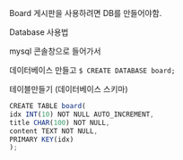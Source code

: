 Board 게시판을 사용하려면 DB를 만들어야함.


Database 사용법

mysql 콘솔창으로 들어가서

데이터베이스 만들고
`$ CREATE DATABASE board;`

테이블만들기 (데이터베이스 스키마)
```javascript
CREATE TABLE board(
idx INT(10) NOT NULL AUTO_INCREMENT,
title CHAR(100) NOT NULL,
content TEXT NOT NULL,
PRIMARY KEY(idx)
);
```
